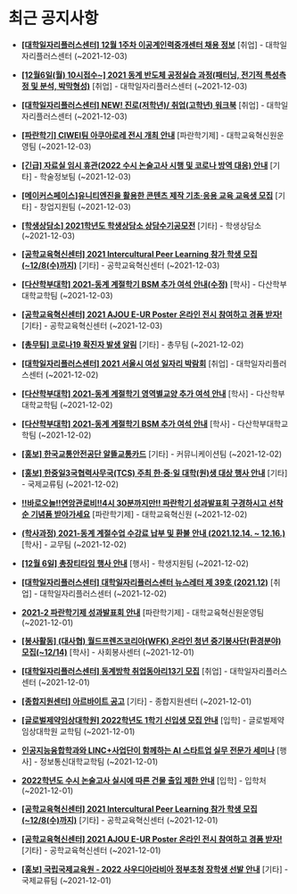 # 최근 공지사항

* **[[대학일자리플러스센터] 12월 1주차 이공계인력중개센터 채용 정보](http://ajou.ac.kr/kr/ajou/notice.do?mode=view&amp;articleNo=127983&amp;article.offset=0&amp;articleLimit=30)**
 [취업] - 대학일자리플러스센터 (~2021-12-03)

* **[[12월6일(월) 10시접수~] 2021 동계 반도체 공정실습 과정(패터닝, 전기적 특성측정 및 분석, 박막형성)](http://ajou.ac.kr/kr/ajou/notice.do?mode=view&amp;articleNo=127979&amp;article.offset=0&amp;articleLimit=30)**
 [취업] - 대학일자리플러스센터 (~2021-12-03)

* **[[대학일자리플러스센터] NEW! 진로(저학년)/ 취업(고학년) 워크북](http://ajou.ac.kr/kr/ajou/notice.do?mode=view&amp;articleNo=127976&amp;article.offset=0&amp;articleLimit=30)**
 [취업] - 대학일자리플러스센터 (~2021-12-03)

* **[[파란학기] CIWEI팀 아쿠아로레 전시 개최 안내](http://ajou.ac.kr/kr/ajou/notice.do?mode=view&amp;articleNo=127971&amp;article.offset=0&amp;articleLimit=30)**
 [파란학기제] - 대학교육혁신원운영팀 (~2021-12-03)

* **[[긴급] 자료실 임시 휴관(2022 수시 논술고사 시행 및 코로나 방역 대응) 안내](http://ajou.ac.kr/kr/ajou/notice.do?mode=view&amp;articleNo=127940&amp;article.offset=0&amp;articleLimit=30)**
 [기타] - 학술정보팀 (~2021-12-03)

* **[[메이커스페이스]유니티엔진을 활용한 콘텐츠 제작 기초·응용 교육 교육생 모집](http://ajou.ac.kr/kr/ajou/notice.do?mode=view&amp;articleNo=127935&amp;article.offset=0&amp;articleLimit=30)**
 [기타] - 창업지원팀 (~2021-12-03)

* **[[학생상담소] 2021학년도 학생상담소 상담수기공모전](http://ajou.ac.kr/kr/ajou/notice.do?mode=view&amp;articleNo=127925&amp;article.offset=0&amp;articleLimit=30)**
 [기타] - 학생상담소 (~2021-12-03)

* **[[공학교육혁신센터] 2021 Intercultural Peer Learning 참가 학생 모집 (~12/8(수)까지)](http://ajou.ac.kr/kr/ajou/notice.do?mode=view&amp;articleNo=123416&amp;article.offset=0&amp;articleLimit=30)**
 [기타] - 공학교육혁신센터 (~2021-12-03)

* **[[다산학부대학] 2021-동계 계절학기 BSM 추가 여석 안내(수정)](http://ajou.ac.kr/kr/ajou/notice.do?mode=view&amp;articleNo=123414&amp;article.offset=0&amp;articleLimit=30)**
 [학사] - 다산학부대학교학팀 (~2021-12-03)

* **[[공학교육혁신센터] 2021 AJOU E-UR Poster 온라인 전시 참여하고 경품 받자!](http://ajou.ac.kr/kr/ajou/notice.do?mode=view&amp;articleNo=123412&amp;article.offset=0&amp;articleLimit=30)**
 [기타] - 공학교육혁신센터 (~2021-12-03)

* **[[총무팀] 코로나19 확진자 발생 알림](http://ajou.ac.kr/kr/ajou/notice.do?mode=view&amp;articleNo=123408&amp;article.offset=0&amp;articleLimit=30)**
 [기타] - 총무팀 (~2021-12-02)

* **[[대학일자리플러스센터] 2021 서울시 여성 일자리 박람회](http://ajou.ac.kr/kr/ajou/notice.do?mode=view&amp;articleNo=123405&amp;article.offset=0&amp;articleLimit=30)**
 [취업] - 대학일자리플러스센터 (~2021-12-02)

* **[[다산학부대학] 2021-동계 계절학기 영역별교양 추가 여석 안내](http://ajou.ac.kr/kr/ajou/notice.do?mode=view&amp;articleNo=122574&amp;article.offset=0&amp;articleLimit=30)**
 [학사] - 다산학부대학교학팀 (~2021-12-02)

* **[[다산학부대학] 2021-동계 계절학기 BSM 추가 여석 안내](http://ajou.ac.kr/kr/ajou/notice.do?mode=view&amp;articleNo=120787&amp;article.offset=0&amp;articleLimit=30)**
 [학사] - 다산학부대학교학팀 (~2021-12-02)

* **[[홍보] 한국교통안전공단 알뜰교통카드](http://ajou.ac.kr/kr/ajou/notice.do?mode=view&amp;articleNo=120786&amp;article.offset=0&amp;articleLimit=30)**
 [기타] - 커뮤니케이션팀 (~2021-12-02)

* **[[홍보] 한중일3국협력사무국(TCS) 주최 한·중·일 대학(원)생 대상 행사 안내](http://ajou.ac.kr/kr/ajou/notice.do?mode=view&amp;articleNo=118265&amp;article.offset=0&amp;articleLimit=30)**
 [기타] - 국제교류팀 (~2021-12-02)

* **[!!바로오늘!!연암관로비!!4시 30분까지만!! 파란학기 성과발표회 구경하시고 선착순 기념품 받아가세요](http://ajou.ac.kr/kr/ajou/notice.do?mode=view&amp;articleNo=118264&amp;article.offset=0&amp;articleLimit=30)**
 [파란학기제] - 대학교육혁신원 (~2021-12-02)

* **[(학사과정) 2021-동계 계절수업 수강료 납부 및 환불 안내 (2021.12.14. ~ 12.16.)](http://ajou.ac.kr/kr/ajou/notice.do?mode=view&amp;articleNo=118259&amp;article.offset=0&amp;articleLimit=30)**
 [학사] - 교무팀 (~2021-12-02)

* **[[12월 6일] 총장티타임 행사 안내](http://ajou.ac.kr/kr/ajou/notice.do?mode=view&amp;articleNo=118251&amp;article.offset=0&amp;articleLimit=30)**
 [행사] - 학생지원팀 (~2021-12-02)

* **[[대학일자리플러스센터] 대학일자리플러스센터 뉴스레터 제 39호 (2021.12)](http://ajou.ac.kr/kr/ajou/notice.do?mode=view&amp;articleNo=118249&amp;article.offset=0&amp;articleLimit=30)**
 [취업] - 대학일자리플러스센터 (~2021-12-02)

* **[2021-2 파란학기제 성과발표회 안내](http://ajou.ac.kr/kr/ajou/notice.do?mode=view&amp;articleNo=118230&amp;article.offset=0&amp;articleLimit=30)**
 [파란학기제] - 대학교육혁신원운영팀 (~2021-12-01)

* **[[봉사활동] (대사협) 월드프렌즈코리아(WFK) 온라인 청년 중기봉사단(환경분야) 모집(~12/14)](http://ajou.ac.kr/kr/ajou/notice.do?mode=view&amp;articleNo=117831&amp;article.offset=0&amp;articleLimit=30)**
 [학사] - 사회봉사센터 (~2021-12-01)

* **[[대학일자리플러스센터] 동계방학 취업동아리13기 모집](http://ajou.ac.kr/kr/ajou/notice.do?mode=view&amp;articleNo=117825&amp;article.offset=0&amp;articleLimit=30)**
 [취업] - 대학일자리플러스센터 (~2021-12-01)

* **[[종합지원센터] 아르바이트 공고](http://ajou.ac.kr/kr/ajou/notice.do?mode=view&amp;articleNo=117814&amp;article.offset=0&amp;articleLimit=30)**
 [기타] - 종합지원센터 (~2021-12-01)

* **[[글로벌제약임상대학원] 2022학년도 1학기 신입생 모집 안내](http://ajou.ac.kr/kr/ajou/notice.do?mode=view&amp;articleNo=116890&amp;article.offset=0&amp;articleLimit=30)**
 [입학] - 글로벌제약임상대학원 교학팀 (~2021-12-01)

* **[인공지능융합학과와 LINC+사업단이 함께하는 AI 스타트업 실무 전문가 세미나](http://ajou.ac.kr/kr/ajou/notice.do?mode=view&amp;articleNo=116888&amp;article.offset=0&amp;articleLimit=30)**
 [행사] - 정보통신대학교학팀 (~2021-12-01)

* **[2022학년도 수시 논술고사 실시에 따른 건물 출입 제한 안내](http://ajou.ac.kr/kr/ajou/notice.do?mode=view&amp;articleNo=116270&amp;article.offset=0&amp;articleLimit=30)**
 [입학] - 입학처 (~2021-12-01)

* **[[공학교육혁신센터] 2021 Intercultural Peer Learning 참가 학생 모집 (~12/8(수)까지)](http://ajou.ac.kr/kr/ajou/notice.do?mode=view&amp;articleNo=116267&amp;article.offset=0&amp;articleLimit=30)**
 [기타] - 공학교육혁신센터 (~2021-12-01)

* **[[공학교육혁신센터] 2021 AJOU E-UR Poster 온라인 전시 참여하고 경품 받자!](http://ajou.ac.kr/kr/ajou/notice.do?mode=view&amp;articleNo=116266&amp;article.offset=0&amp;articleLimit=30)**
 [기타] - 공학교육혁신센터 (~2021-12-01)

* **[[홍보] 국립국제교육원 - 2022 사우디아라비아 정부초청 장학생 선발 안내](http://ajou.ac.kr/kr/ajou/notice.do?mode=view&amp;articleNo=116262&amp;article.offset=0&amp;articleLimit=30)**
 [기타] - 국제교류팀 (~2021-12-01)
